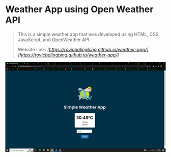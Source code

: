 # Weather App using Open Weather API

> This is a simple weather app that was developed using HTML, CSS, JavaScript, and OpenWeather API.
> 
> Website Link: *[https://rovicbalingbing.github.io/weather-app/](https://rovicbalingbing.github.io/weather-app/)*

[![Weather App](Home.PNG)](https://rovicbalingbing.github.io/weather-app/) 
